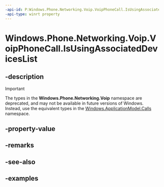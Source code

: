 ```yaml
---
-api-id: P:Windows.Phone.Networking.Voip.VoipPhoneCall.IsUsingAssociatedDevicesList
-api-type: winrt property
---
```


# Windows.Phone.Networking.Voip.VoipPhoneCall.IsUsingAssociatedDevicesList

<!--
public bool IsUsingAssociatedDevicesList { get; }
-->


## -description

> [!IMPORTANT]
> The types in the **Windows.Phone.Networking.Voip** namespace are deprecated, and may not be available in future versions of Windows. Instead, use the equivalent types in the [Windows.ApplicationModel.Calls](/uwp/api/windows.applicationmodel.calls) namespace.

## -property-value

## -remarks

## -see-also

## -examples
